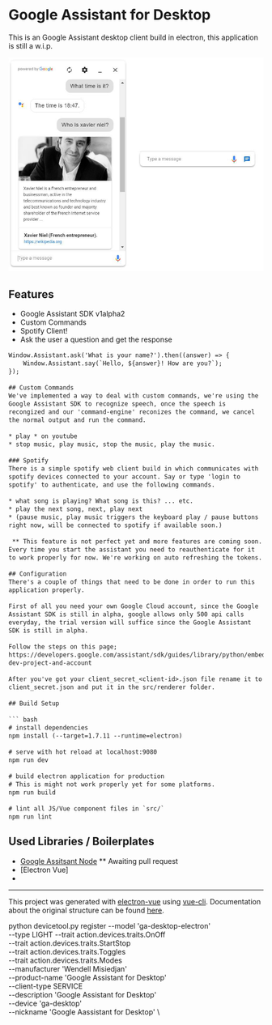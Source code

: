 # Google Assistant for Desktop

This is an Google Assistant desktop client build in electron, this application is still a w.i.p.

![Screenshot of Google Assistant Desktop Client](/screenshots/screenshot-merged.jpg?raw=true "Full chat window preview")

## Features
* Google Assistant SDK v1alpha2
* Custom Commands
* Spotify Client!
* Ask the user a question and get the response

``` 
Window.Assistant.ask('What is your name?').then((answer) => {
	Window.Assistant.say(`Hello, ${answer}! How are you?`);
});

## Custom Commands
We've implemented a way to deal with custom commands, we're using the Google Assistant SDK to recognize speech, once the speech is recongized and our 'command-engine' reconizes the command, we cancel the normal output and run the command.

* play * on youtube
* stop music, play music, stop the music, play the music.

### Spotify
There is a simple spotify web client build in which communicates with spotify devices connected to your account. Say or type 'login to spotify' to authenticate, and use the following commands.

* what song is playing? What song is this? ... etc.
* play the next song, next, play next
* (pause music, play music triggers the keyboard play / pause buttons right now, will be connected to spotify if available soon.)

 ** This feature is not perfect yet and more features are coming soon. Every time you start the assistant you need to reauthenticate for it to work properly for now. We're working on auto refreshing the tokens.

## Configuration
There's a couple of things that need to be done in order to run this application properly.

First of all you need your own Google Cloud account, since the Google Assistant SDK is still in alpha, google allows only 500 api calls everyday, the trial version will suffice since the Google Assistant SDK is still in alpha.

Follow the steps on this page;
https://developers.google.com/assistant/sdk/guides/library/python/embed/config-dev-project-and-account

After you've got your client_secret_<client-id>.json file rename it to client_secret.json and put it in the src/renderer folder.

## Build Setup

``` bash
# install dependencies
npm install (--target=1.7.11 --runtime=electron)

# serve with hot reload at localhost:9080
npm run dev

# build electron application for production
# This is might not work properly yet for some platforms.
npm run build

# lint all JS/Vue component files in `src/`
npm run lint

```

## Used Libraries / Boilerplates

* [Google Assitsant Node](https://github.com/WMisiedjan/google-assistant-node/tree/feature/v1alpha2)
** Awaiting pull request
* [Electron Vue]
* 

---

This project was generated with [electron-vue](https://github.com/SimulatedGREG/electron-vue) using [vue-cli](https://github.com/vuejs/vue-cli). Documentation about the original structure can be found [here](https://simulatedgreg.gitbooks.io/electron-vue/content/index.html).


python devicetool.py register --model 'ga-desktop-electron' \
                                            --type LIGHT --trait action.devices.traits.OnOff \
                                            --trait action.devices.traits.StartStop \
                                            --trait action.devices.traits.Toggles \
                                            --trait action.devices.traits.Modes \
                                            --manufacturer 'Wendell Misiedjan' \
                                            --product-name 'Google Assistant for Desktop' \
                                            --client-type SERVICE \
                                            --description 'Google Assistant for Desktop' \
                                            --device 'ga-desktop' \
                                            --nickname 'Google Aassistant for Desktop' \
